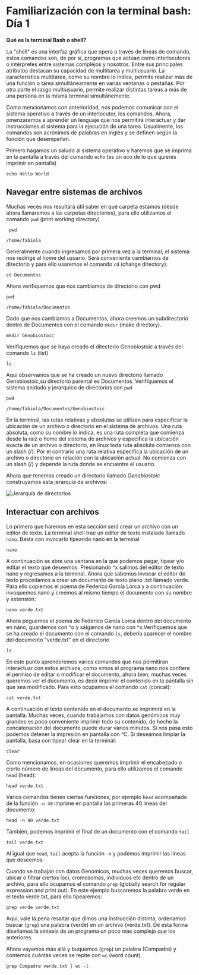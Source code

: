 # Familiarización con la terminal bash: Día 1

**Qué es la terminal Bash o shell?**

La "shell" es una interfaz gráfica que opera a través de líneas de comando, éstos comandos son, de por sí, programas que actúan como interlocutores o intérpretes entre sistemas complejos y nosotros. Entre sus principales atributos destacan su capacidad de multitarea y multiusuario. La caracteristica multitarea, como su nombre lo indica, permite realizar más de una función o tarea simultáneamente en varias ventanas o pestañas. Por otra parte el rasgo multiusuario, permite realizar distintas tareas a más de una persona en la misma terminal simultánemente.

Como mencionamos con anterioridad, nos podemos comunicar con el sistema operativo a través de un interlocutor, los comandos. Ahora, omenzaremos a aprender un lenguaje que nos permitirá interactuar y dar instrucciones al sistema para la ejecución de una tarea. Usualmente, los comandos son acrónimos de palabras en inglés y se definen según la función que desempeñan.

Primero hagamos un saludo al sistema operativo y haremos que se imprima en la pantalla a través del comando ``echo`` (es un eco de lo que quieres imprimir en pantalla)

```
echo Hello World
```


## Navegar entre sistemas de archivos

Muchas veces nos resultará útil saber en qué carpeta estamos (desde ahora llamaremos a las carpetas directorios), para ello utilizamos el comando ``pwd`` (print working directory)

```
 pwd
```
```/home/fabiola```

Generalmente cuando ingresamos por primera vez a la terminal, el sistema nos redirige al home del usuario. Será conveniente cambiarnos de directorio y para ello usaremos el comando ``cd`` (change directory).

```
cd Documentos
```

Ahora verifiquemos que nos cambiamos de directorio con pwd

```
pwd
```
```/home/fabiola/Documentos```

Dado que nos cambiamos a Documentos, ahora creemos un subdirectorio dentro de Documentos con el comando ``mkdir`` (make directory).

```
mkdir Genobiostoic
```

Verifiquemos que se haya creado el ditectorio Genobiostoic a través del comando ``ls`` (list) 

```
ls
```

Aquí observamos que se ha creado un nuevo directorio llamado Genobiostoic,su directorio parental es Documentos. Verifiquemos el sistema anidado y jerarquico de directorios con ``pwd``

```
pwd
```
```/home/fabiola/Documentos/Genobiostoic```

En la terminal, las rutas relativas y absolutas se utilizan para especificar la ubicación de un archivo o directorio en el sistema de archivos. Una ruta absoluta, como su nombre lo indica, es una ruta completa que comienza desde la raíz o home  del sistema de archivos y especifica la ubicación exacta de un archivo o directorio, en linux toda ruta absoluta comienza con un slash (/). Por el contrario una ruta relativa especifica la ubicación de un archivo o directorio en relación con la ubicación actual. No comienza con un slash (/)  y depende la ruta donde se encuentre el usuario.


Ahora que tenemos creado un directorio llamado *Genobiostoic* construyamos esta jerarquía de archivos:

![Jerarquía de directorios](https://github.com/lafabi/Genobiostoic/blob/main/Jerarquia_Dir.png)



## Interactuar con archivos

Lo primero que haremos en esta sección será crear un archivo con un editor de texto. La terminal shell trae un editor de texto instalado llamado ``nano``. Basta con invocarlo tipeando nano en la terminal 

```
nano
```

A continuación se abre una ventana en la que podemos pegar, tipear y/o editar el texto que deseemos. Presionando ^x salimos del editor de texto nano y regresamos a la terminal. Ahora que sabemos invocar el editor de texto procedamos a crear un documento de texto plano .txt llamado verde. Para ello copiemos el poema de Federico García Lorca y a continuación invoquemos nano y creemos al mismo tiempo el documento con su nombre y extensión:

```
nano verde.txt
```

Ahora peguemos el poema de Federico Garcia Lorca dentro del documento en nano, guardemos con ^o y salgamos de nano con ^x.Verifiquemos que se ha creado el documento con el comando ``ls``, debería aparecer el nombre del documento "verde.txt" en el directorio

```
ls
```

En este punto aprenderemos varios comandos que nos permitiran interactuar con estos archivos, como vimos el programa nano nos confiere el permiso de editar o modificar el documento, ahora bien, muchas veces queremos ver el documento, es decir imprimir el contenido en la pantalla sin que sea modificado. Para esto ocupamos el comando ``cat`` (concat):

```
cat verde.txt
```

A continuación el texto contenido en el documento se imprimirá en la pantalla. Muchas veces, cuando trabajamos con datos genómicos muy grandes es poco conveniente imprimir todo su contenido, de hecho la concatenación del documento puede durar varios minutos. Si nos pasa esto podemos detener la impresión en pantalla con ^C. Si deseamos limpiar la pantalla, basa con tipear clear en la terminal:

```
clear
```

Como mencionamos, en ocasiones queremos imprimir el encabezado o cierto número de líneas del documento, para ello utilizamos el comando ``head`` (head):

```
head verde.txt
```

Varios comandos tienen ciertas funciones, por ejemplo ``head`` acompañado de la función ``-n 40`` imprime en pantalla las primeras 40 lineas del documento:

```
head -n 40 verde.txt
```


También, podemos imprimir el final de un documento con el comando ``tail`` 

```
tail verde.txt
```

Al igual que ``head``, ``tail`` acepta la función ``-n`` y podemos imprimir las lineas que deseemos.


Cuando se trabajan con datos Genómicos, muchas veces queremos buscar, ubicar o filtrar ciertos loci, cromosomas, individuos etc dentro de un archivo, para ello ocupamos el comando ``grep`` (globally search for regular expression and print out). En este ejemplo buscaremos la palabra verde en el texto verde.txt, para ello tipearemos:

```
grep verde verde.txt
```

Aquí, vale la pena resaltar que dimos una instrucción distinta, ordenamos buscar (``grep``) una palabra (verde) en un archivo (verde.txt). De esta forma diseñamos la sintaxis de un programa un poco más complejo que los anteriores.

Ahora vayamos más allá y buquemos (``grep``) un palabra (Compadre) y contemos cuántas veces se repite con ``wc`` (word count)

```
grep Compadre verde.txt | wc -l
```
